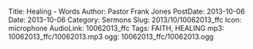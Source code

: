 Title: Healing - Words
Author: Pastor Frank Jones
PostDate: 2013-10-06
Date: 2013-10-06
Category: Sermons
Slug: 2013/10/10062013_ffc
Icon: microphone
AudioLink: 10062013_ffc
Tags: FAITH, HEALING
mp3: 10062013_ffc/10062013.mp3
ogg: 10062013_ffc/10062013.ogg
